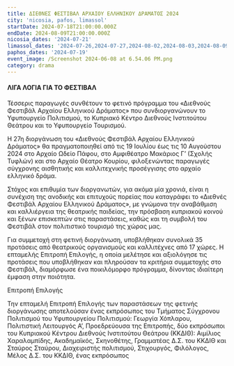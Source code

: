 ```yaml
---
title: ΔΙΕΘΝΕΣ ΦΕΣΤΙΒΑΛ ΑΡΧΑΙΟΥ ΕΛΛΗΝΙΚΟΥ ΔΡΑΜΑΤΟΣ 2024
city: 'nicosia, pafos, limassol'
startDate: 2024-07-18T21:00:00.000Z
endDate: 2024-08-09T21:00:00.000Z
nicosia_dates: '2024-07-21'
limassol_dates: '2024-07-26,2024-07-27,2024-08-02,2024-08-03,2024-08-09,2024-08-10'
paphos_dates: '2024-07-19'
event_image: /Screenshot 2024-06-08 at 6.54.06 PM.png
category: drama
---
```


#### ΛΙΓΑ ΛΟΓΙΑ ΓΙΑ ΤΟ ΦΕΣΤΙΒΑΛ

Τέσσερις παραγωγές συνθέτουν το φετινό πρόγραμμα του
«Διεθνούς Φεστιβάλ Αρχαίου Ελληνικού Δράματος» που συνδιοργανώνουν το
Υφυπουργείο Πολιτισμού, το Κυπριακό Κέντρο Διεθνούς Ινστιτούτου Θεάτρου και το
Υφυπουργείο Τουρισμού.

Η 27η διοργάνωση του «Διεθνούς Φεστιβάλ Αρχαίου Ελληνικού
Δράματος» θα πραγματοποιηθεί από τις 19 Ιουλίου έως τις 10 Αυγούστου 2024
στο Αρχαίο Ωδείο Πάφου, στο Αμφιθέατρο Μακάριος Γ’ (Σχολής Τυφλών) και στο
Αρχαίο Θέατρο Κουρίου, φιλοξενώντας παραγωγές σύγχρονης αισθητικής και
καλλιτεχνικής προσέγγισης στο αρχαίο ελληνικό δράμα.

Στόχος και επιθυμία των διοργανωτών, για ακόμα μία χρονιά, είναι η συνέχιση της ανοδικής και επιτυχούς πορείας που καταγράφει το «Διεθνές Φεστιβάλ Αρχαίου Ελληνικού Δράματος», με γνώμονα την αναβάθμιση και καλλιέργεια της θεατρικής παιδείας, την πρόσβαση κυπριακού κοινού και ξένων επισκεπτών στις παραστάσεις, καθώς και τη συμβολή του Φεστιβάλ στον πολιτιστικό τουρισμό της χώρας μας.

Για συμμετοχή στη φετινή διοργάνωση, υποβλήθηκαν συνολικά 35 προτάσεις από θεατρικούς οργανισμούς και καλλιτέχνες από 17 χώρες. Η επταμελής Επιτροπή Επιλογής, η οποία μελέτησε και αξιολόγησε τις προτάσεις που υποβλήθηκαν και πληρούσαν τα κριτήρια συμμετοχής στο Φεστιβάλ, διαμόρφωσε ένα ποικιλόμορφο πρόγραμμα, δίνοντας ιδιαίτερη έμφαση στην ποιότητα.

Επιτροπή Επιλογής

Την επταμελή Επιτροπή Επιλογής των παραστάσεων της φετινής διοργάνωσης αποτελούσαν ένας εκπρόσωπος του Τμήματος Σύγχρονου Πολιτισμού του Υφυπουργείου Πολιτισμού: Γεωργία Χόπλαρου, Πολιτιστική Λειτουργός Α’, Προεδρεύουσα της Επιτροπής, δύο εκπρόσωποι του Κυπριακού Κέντρου Διεθνούς Ινστιτούτου Θεάτρου (ΚΚΔΙΘ): Αιμίλιος Χαραλαμπίδης, Ακαδημαϊκός, Σκηνοθέτης, Γραμματέας Δ.Σ. του ΚΚΔΙΘ και Σταύρος Σταύρου, Διαχειριστής πολιτισμού, Στιχουργός, Φιλόλογος, Μέλος Δ.Σ. του ΚΚΔΙΘ, ένας εκπρόσωπος
